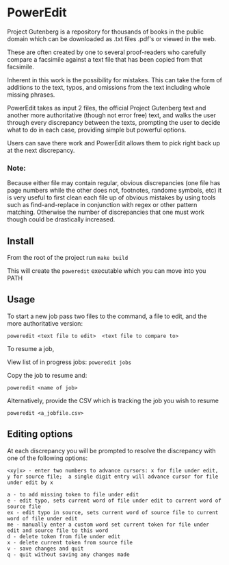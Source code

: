 # PowerEdit

Project Gutenberg is a repository for thousands of books in the public domain which can be downloaded as .txt files .pdf's or viewed in the web.

These are often created by one to several proof-readers who carefully compare a facsimile against a text file that has been copied from that facsimile.

Inherent in this work is the possibility for mistakes. This can take the form of additions to the text, typos, and omissions from the text including whole missing phrases.

PowerEdit takes as input 2 files, the official Project Gutenberg text and another more authoritative (though not error free) text, and walks the user through every discrepancy between the texts,
prompting the user to decide what to do in each case, providing simple but powerful options.

Users can save there work and PowerEdit allows them to pick right back up at the next discrepancy.

### Note:

Because either file may contain regular, obvious discrepancies (one file has page numbers while the other does not, footnotes, randome symbols, etc) it is very useful to first clean each file up of obvious mistakes by using tools such as find-and-replace in conjunction with regex or other pattern matching. Otherwise the number of discrepancies that one must work though could be drastically increased.

## Install

From the root of the project run `make build`

This will create the `poweredit` executable which you can move into you PATH

## Usage

To start a new job pass two files to the command, a file to edit, and the more authoritative version:

`poweredit <text file to edit>  <text file to compare to>`

To resume a job,

View list of in progress jobs:
`poweredit jobs`

Copy the job to resume and:

`poweredit <name of job>`

Alternatively, provide the CSV which is tracking the job you wish to resume

`poweredit <a_jobfile.csv>`

## Editing options

At each discrepancy you will be prompted to resolve the discrepancy with one of the following options:

```
<xy|x> - enter two numbers to advance cursors: x for file under edit, y for source file;  a single digit entry will advance cursor for file under edit by x

a - to add missing token to file under edit
e - edit typo, sets current word of file under edit to current word of source file
ex - edit typo in source, sets current word of source file to current word of file under edit
me - manually enter a custom word set current token for file under edit and source file to this word
d - delete token from file under edit
x - delete current token from source file
v - save changes and quit
q - quit without saving any changes made
```